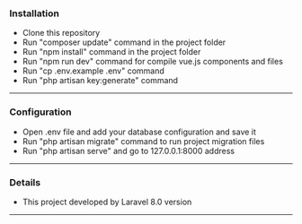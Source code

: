 ### Installation

- Clone this repository 
- Run "composer update" command in the project folder
- Run "npm install" command in the project folder
- Run "npm run dev" command for compile vue.js components and files
- Run "cp .env.example .env" command
- Run "php artisan key:generate" command

------------
### Configuration

- Open .env file and add your database configuration and save it
- Run "php artisan migrate" command to run project migration files
- Run "php artisan serve" and go to 127.0.0.1:8000 address

------------
### Details

- This project developed by Laravel 8.0 version

------------
